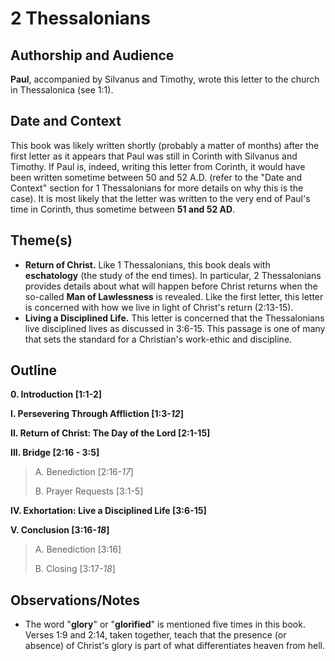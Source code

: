# 2 Thessalonians

## Authorship and Audience
**Paul**, accompanied by Silvanus and Timothy, wrote this letter to the church in Thessalonica (see 1:1).

## Date and Context
This book was likely written shortly (probably a matter of months) after the first letter as it appears that Paul was still in Corinth with Silvanus and Timothy. If Paul is, indeed, writing this letter from Corinth, it would have been written sometime between 50 and 52 A.D. (refer to the "Date and Context" section for 1 Thessalonians for more details on why this is the case). It is most likely that the letter was written to the very end of Paul's time in Corinth, thus sometime between **51 and 52 AD**.

## Theme(s)
- **Return of Christ.**  Like 1 Thessalonians, this book deals with **eschatology** (the study of the end times). In particular, 2 Thessalonians provides details about what will happen before Christ returns when the so-called **Man of Lawlessness** is revealed. Like the first letter, this letter is concerned with how we live in light of Christ's return (2:13-15).
- **Living a Disciplined Life.**  This letter is concerned that the Thessalonians live disciplined lives as discussed in 3:6-15. This passage is one of many that sets the standard for a Christian's work-ethic and discipline.

## Outline
**0. Introduction  [1:1-2]**

**I. Persevering Through Affliction  [1:3-*12*]**

**II. Return of Christ: The Day of the Lord  [2:1-15]**

**III. Bridge  [2:16 - 3:5]**

  > A. Benediction  [2:16-*17*]
  > 
  > B. Prayer Requests  [3:1-5]

**IV. Exhortation: Live a Disciplined Life  [3:6-15]**

**V. Conclusion  [3:16-*18*]**

  > A. Benediction  [3:16]
  > 
  > B. Closing  [3:17-*18*]

## Observations/Notes
  - The word "**glory**" or "**glorified**" is mentioned five times in this book. Verses 1:9 and 2:14, taken together, teach that the presence (or absence) of Christ's glory is part of what differentiates heaven from hell.
